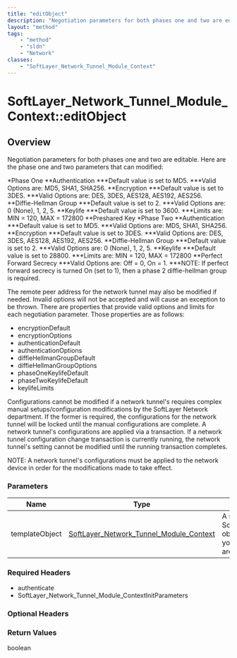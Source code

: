 ```yaml
---
title: "editObject"
description: "Negotiation parameters for both phases one and two are editable. Here are the phase one and two parameters that can modi... "
layout: "method"
tags:
    - "method"
    - "sldn"
    - "Network"
classes:
    - "SoftLayer_Network_Tunnel_Module_Context"
---
```

# SoftLayer_Network_Tunnel_Module_Context::editObject
## Overview 
Negotiation parameters for both phases one and two are editable. Here are the phase one and two parameters that can modified: 


*Phase One
**Authentication
***Default value is set to MD5.
***Valid Options are: MD5, SHA1, SHA256.
**Encryption
***Default value is set to 3DES.
***Valid Options are: DES, 3DES, AES128, AES192, AES256.
**Diffie-Hellman Group
***Default value is set to 2.
***Valid Options are: 0 (None), 1, 2, 5.
**Keylife
***Default value is set to 3600.
***Limits are:  MIN = 120, MAX = 172800
**Preshared Key
*Phase Two
**Authentication
***Default value is set to MD5.
***Valid Options are: MD5, SHA1, SHA256.
**Encryption
***Default value is set to 3DES.
***Valid Options are: DES, 3DES, AES128, AES192, AES256.
**Diffie-Hellman Group
***Default value is set to 2.
***Valid Options are: 0 (None), 1, 2, 5.
**Keylife
***Default value is set to 28800.
***Limits are:  MIN = 120, MAX = 172800
**Perfect Forward Secrecy
***Valid Options are: Off = 0, On = 1.
***NOTE:  If perfect forward secrecy is turned On (set to 1), then a phase 2 diffie-hellman group is required.


The remote peer address for the network tunnel may also be modified if needed.  Invalid options will not be accepted and will cause an exception to be thrown.  There are properties that provide valid options and limits for each negotiation parameter.  Those properties are as follows: 
* encryptionDefault
* encryptionOptions
* authenticationDefault
* authenticationOptions
* diffieHellmanGroupDefault
* diffieHellmanGroupOptions
* phaseOneKeylifeDefault
* phaseTwoKeylifeDefault
* keylifeLimits


Configurations cannot be modified if a network tunnel's requires complex manual setups/configuration modifications by the SoftLayer Network department.  If the former is required, the configurations for the network tunnel will be locked until the manual configurations are complete. A network tunnel's configurations are applied via a transaction.  If a network tunnel configuration change transaction is currently running, the network tunnel's setting cannot be modified until the running transaction completes. 

NOTE:  A network tunnel's configurations must be applied to the network device in order for the modifications made to take effect. 

### Parameters 
|Name | Type | Description |
| --- | --- | --- |
|templateObject| <a href='/reference/datatypes/SoftLayer_Network_Tunnel_Module_Context'>SoftLayer_Network_Tunnel_Module_Context </a>| A skeleton SoftLayer_Network_Tunnel_Module_Context object with only the properties defined that you wish to change. Unchanged properties are left alone.|


### Required Headers
* authenticate
* SoftLayer_Network_Tunnel_Module_ContextInitParameters

### Optional Headers

### Return Values
boolean
